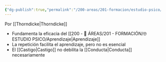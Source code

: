 ```yaml
---
{"dg-publish":true,"permalink":"/200-areas/201-formacion/estudio-psico/ley-de-la-practica/","dgPassFrontmatter":true}
---
```


Por [[Thorndicke\|Thorndicke]]
- Fundamenta la eficacia del [[200 - 📌 ÁREAS/201 - FORMACIÓN/🤓ESTUDIO PSICO/Aprendizaje\|Aprendizaje]]
- La repetición facilita el aprendizaje, pero no es esencial
- El [[Castigo\|Castigo]] no debilita la [[Conducta\|Conducta]] necesariamente